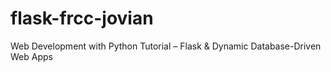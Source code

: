 # flask-frcc-jovian
Web Development with Python Tutorial – Flask &amp; Dynamic Database-Driven Web Apps
